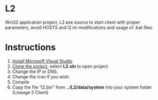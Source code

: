 L2
==

Win32 application project, L2.exe source to start client with proper parameters, avoid HOSTS and l2.ini modifications and usage of .bat files.


Instructions
==

1. [Install Microsoft Visual Studio](https://visualstudio.microsoft.com/es/vs/express/)
2. [Clone the project](https://docs.microsoft.com/en-us/vsts/repos/git/clone?view=vsts&tabs=visual-studio), select **L2.sln** to open project
3. Change the IP or DNS.
4. Change the icon if you wish.
5. Compile
6. Copy the file "l2.bin" from **../L2/data/system** into your system folder (Lineage 2 Client)
